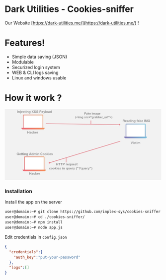 # Dark Utilities - Cookies-sniffer

Our Website [https://dark-utilities.me/](https://dark-utilities.me/) !

# Features!

  - Simple data saving (JSON)
  - Modulable
  - Securized login system
  - WEB & CLI logs saving
  - Linux and windows usable

# How it work ?
![alt text](https://github.com/inplex-sys/cookies-sniffer/blob/main/img/cookies-sniffer.jpg?raw=true)

### Installation

Install the app on the server
```sh
user@domain:~# git clone https://github.com/inplex-sys/cookies-sniffer.git
user@domain:~# cd ./cookies-sniffer/
user@domain:~# npm install
user@domain:~# node app.js
```

Edit credentials in `config.json`
```json
{
  "credentials":{
    "auth_key":"put-your-password"
  },
  "logs":[]
}
```
